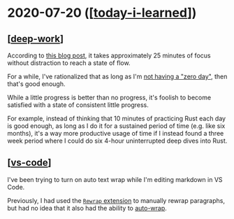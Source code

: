 # 2020-07-20 ([[today-i-learned]])

## [[deep-work]]

According to [this blog
post](https://azeria-labs.com/the-importance-of-deep-work-the-30-hour-method-for-learning-a-new-skill/),
it takes approximately 25 minutes of focus without distraction to reach a state
of flow.

For a while, I've rationalized that as long as I'm [not having a "zero
day"](https://medium.com/@fayadh56/the-concept-of-no-more-zero-days-and-why-motivation-is-fleeting-9c1c307f8948),
then that's good enough.

While a little progress is better than no progress, it's foolish to become
satisfied with a state of consistent little progress.

For example, instead of thinking that 10 minutes of practicing Rust each day is
good enough, as long as I do it for a sustained period of time (e.g. like six
months), it's a way more productive usage of time if I instead found a three
week period where I could do six 4-hour uninterrupted deep dives into Rust.

## [[vs-code]]

I've been trying to turn on auto text wrap while I'm editing markdown in VS
Code.

Previously, I had used the [`Rewrap`
extension](https://marketplace.visualstudio.com/items?itemName=stkb.rewrap) to
manually rewrap paragraphs, but had no idea that it also had the ability to
[auto-wrap](https://github.com/stkb/Rewrap/wiki/Auto-wrap).

[//begin]: # "Autogenerated link references for markdown compatibility"
[today-i-learned]: ../today-i-learned "Today I Learned"
[deep-work]: ../../topics/productivity/deep-work "Deep Work"
[vs-code]: ../../topics/tools/vs-code "VS Code"
[//end]: # "Autogenerated link references"
